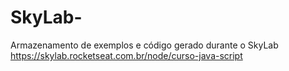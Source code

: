 # SkyLab-
Armazenamento de exemplos e código gerado durante o SkyLab https://skylab.rocketseat.com.br/node/curso-java-script
